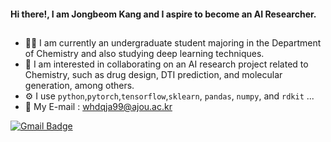 #### Hi there!, I am **Jongbeom Kang** and I aspire to become an AI Researcher.
##
- 👨‍🎓 I am currently an undergraduate student majoring in the Department of Chemistry and also studying deep learning techniques.
- 👯 I am interested in collaborating on an AI research project related to Chemistry, such as drug design, DTI prediction, and molecular generation, among others.
- ⚙️ I use `python`,`pytorch`,`tensorflow`,`sklearn`, `pandas`, `numpy`, and `rdkit` ... 
- 📧 My E-mail : whdqja99@ajou.ac.kr

[![Gmail Badge](https://img.shields.io/badge/Gmail-d14836?style=flat-square&logo=Gmail&logoColor=white&link=mailto:whdqja99@ajou.ac.kr)](mailto:whdqja99@ajou.ac.kr)
